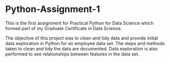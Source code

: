 # Python-Assignment-1
This is the first assignment for Practical Python for Data Science which formed part of my Graduate Certificate in Data Science.

The objective of this project was to clean and tidy data and provide initial data exploration in Python for an employee data set. The steps and methods taken to clean and tidy the data are documented. Data exploration is also performed to see relationships between features in the data set.
